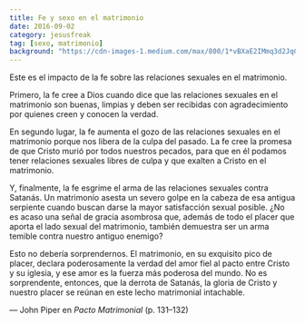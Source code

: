 ```yaml
---
title: Fe y sexo en el matrimonio
date: 2016-09-02
category: jesusfreak
tag: [sexo, matrimonio]
background: "https://cdn-images-1.medium.com/max/800/1*vBXaE2IMmq3d2JqCXYSgnQ.jpeg"
---
```


Este es el impacto de la fe sobre las relaciones sexuales en el matrimonio.

Primero, la fe cree a Dios cuando dice que las relaciones sexuales en el matrimonio son buenas, limpias y deben ser recibidas con agradecimiento por quienes creen y conocen la verdad.

En segundo lugar, la fe aumenta el gozo de las relaciones sexuales en el matrimonio porque nos libera de la culpa del pasado. La fe cree la promesa de que Cristo murió por todos nuestros pecados, para que en él podamos tener relaciones sexuales libres de culpa y que exalten a Cristo en el matrimonio.

Y, finalmente, la fe esgrime el arma de las relaciones sexuales contra Satanás. Un matrimonio asesta un severo golpe en la cabeza de esa antigua serpiente cuando buscan darse la mayor satisfacción sexual posible. ¿No es acaso una señal de gracia asombrosa que, además de todo el placer que aporta el lado sexual del matrimonio, también demuestra ser un arma temible contra nuestro antiguo enemigo?

Esto no debería sorprendernos. El matrimonio, en su exquisito pico de placer, declara poderosamente la verdad del amor fiel al pacto entre Cristo y su iglesia, y ese amor es la fuerza más poderosa del mundo. No es sorprendente, entonces, que la derrota de Satanás, la gloria de Cristo y nuestro placer se reúnan en este lecho matrimonial intachable.

— John Piper en _Pacto Matrimonial_ (p. 131–132)
